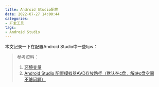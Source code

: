 ```yaml
---
title: Android Studio配置
date: 2022-07-27 14:00:44
categories:
- 开发工具
tags:
- Android Studio
---
```


本文记录一下在配置Android Studio中一些tips：

<!--more-->

> 参考资料：
>
> 1. [环境变量](https://developer.android.com/studio/command-line/variables?hl=zh-cn)
> 2. [Android Studio 配置模拟器AVD存放路径（默认在c盘，解决c盘空间不够问题）](https://blog.51cto.com/u_15307523/3133953)